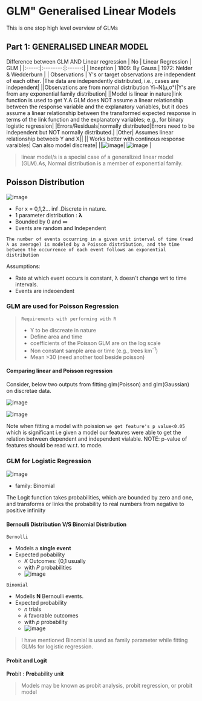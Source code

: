 # GLM" Generalised Linear Models

This is one stop high level overview of GLMs

## Part 1: GENERALISED LINEAR  MODEL

Difference between  GLM AND Linear regression 
| No |  Linear Regression  | GLM |
|:-----:|:--------:|:------:|
| Inception   |  1809: By Gauss  | 1972: Nelder & Wedderburn  |
| Observations   | Y's or target observations are independent of each other. |The data  are independently distributed, i.e., cases are independent|
||Observations are from normal distribution Yi~N(µ,σ²)|Y's are from any exponential family distribution|
||Model is linear in nature|link function is used to get Y.A GLM does NOT assume a linear relationship between the response variable and the explanatory variables, but it does assume a linear relationship between the transformed expected response in terms of the link function and the explanatory variables; e.g., for binary logistic regression|
|Errors/Residuals|normally distributed|Errors need to be independent but NOT normally distributed.|
|Other| Assumes linear relationship betweeb Y and X||
|| Works better with continous response varaibles| Can also model discreate|
||![image](https://user-images.githubusercontent.com/32023419/213543774-67e5fa77-f948-46ab-b840-6af11edff039.png)| ![image](https://user-images.githubusercontent.com/32023419/213536545-d0d014d6-535d-4923-a529-e225d4ba28ed.png) |

> linear model/s is a special case of a generalized linear model (GLM).As, Normal distribution is a member of exponential family.

## Poisson Distribution
![image](https://user-images.githubusercontent.com/32023419/213757298-50bee756-b7b6-460e-a702-9e41dfca379c.png)


* For x = 0,1,2... inf .Discrete in nature.
* 1 parameter distribution : __λ__
* Bounded by 0 and ∞
* Events are random and Independent

`The number of events occurring in a given unit interval of time (read λ as average) is modeled by a Poisson distribution, and the time between the occurrence of each event follows an exponential distribution`

Assumptions:
* Rate at which event occurs is constant, λ doesn't change wrt to time intervals.
* Events are indeoendent 

### GLM are used for Poisson Regression

> `Requirements with performing with R`
> * Y to be discreate in nature
> * Define area and time
> * coefficients of the Poisson GLM are on the log scale
> * Non constant sample area or time (e.g., trees km<sup>-1</sup>)
> * Mean >30 (need another tool beside poisson)

#### Comparing linear and Poisson regression
Consider, below two outputs from fitting glm(Poisson) and glm(Gaussian) on discretae data.

![image](https://user-images.githubusercontent.com/32023419/213831264-0bd40167-5085-47f9-bf51-582ed4515bd5.png)

![image](https://user-images.githubusercontent.com/32023419/213831285-2c934dee-038d-46bc-92be-01d6d2e2c773.png)

Note when fitting a model with poission `we get feature's p value<0.05` which is significant i.e given a model our features were able to get the relation between
dependent and independent vialable. NOTE: p-value of features should be read w.r.t. to mode.

### GLM for Logistic Regression

![image](https://user-images.githubusercontent.com/32023419/213840641-3a1222d6-4c7b-45d3-9f83-fa12513a719b.png)

* family: Binomial

The Logit function takes probabilities, which are bounded by zero and one, and transforms or links the probability to real numbers from negative to positive infiniity 

#### Bernoulli Distribution V/S Binomial Distribution
`Bernolli`
* Models a __single event__
* Expected pobability
  - *K* Outcomes: {0,1 usually
  - with *P* probabilities
  - ![image](https://user-images.githubusercontent.com/32023419/213881749-4a655c0f-144c-4155-8eaf-896836a5ccba.png)

`Binomial`
* Modells __N__ Bernoulli events.
* Expected probability 
  - *n* trials
  - *k* favorable outcomes
  - with *p* probability
  - ![image](https://user-images.githubusercontent.com/32023419/213883341-b6085c16-eb39-4a8d-9275-4ef9b5bfe8d0.png)

> I have mentioned Binomial is used as family parameter while fitting GLMs for logistic regression.


#### Probit and Logit

**Pro**bit : **Pro**bability un**it**
> Models may be known as probit analysis, probit regression, or probit model
